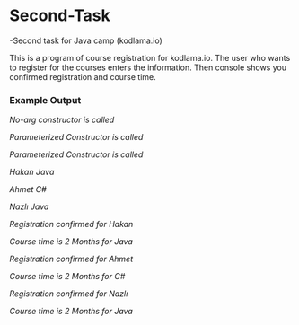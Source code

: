 # Second-Task

-Second task for Java camp (kodlama.io)

  This is a program of course registration for kodlama.io. The user who wants to register for the courses enters the information. Then console shows you confirmed registration and course time.
  
  ### Example Output
  
  *No-arg constructor is called*  
  
  *Parameterized Constructor is called*
  
  *Parameterized Constructor is called*
  
  *Hakan	Java*
  
  *Ahmet	C#*
  
  *Nazlı	Java*
  
  *Registration confirmed for Hakan*
  
  *Course time is 2 Months for Java*
  
  *Registration confirmed for Ahmet*
  
  *Course time is 2 Months for C#*
  
  *Registration confirmed for Nazlı*
  
  *Course time is 2 Months for Java*
